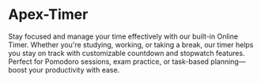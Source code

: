 # Apex-Timer
Stay focused and manage your time effectively with our built-in Online Timer. Whether you're studying, working, or taking a break, our timer helps you stay on track with customizable countdown and stopwatch features. Perfect for Pomodoro sessions, exam practice, or task-based planning—boost your productivity with ease.
